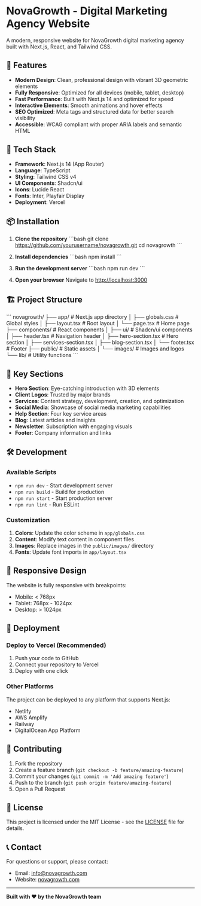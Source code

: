 # NovaGrowth - Digital Marketing Agency Website

A modern, responsive website for NovaGrowth digital marketing agency built with Next.js, React, and Tailwind CSS.

## 🌟 Features

- **Modern Design**: Clean, professional design with vibrant 3D geometric elements
- **Fully Responsive**: Optimized for all devices (mobile, tablet, desktop)
- **Fast Performance**: Built with Next.js 14 and optimized for speed
- **Interactive Elements**: Smooth animations and hover effects
- **SEO Optimized**: Meta tags and structured data for better search visibility
- **Accessible**: WCAG compliant with proper ARIA labels and semantic HTML

## 🚀 Tech Stack

- **Framework**: Next.js 14 (App Router)
- **Language**: TypeScript
- **Styling**: Tailwind CSS v4
- **UI Components**: Shadcn/ui
- **Icons**: Lucide React
- **Fonts**: Inter, Playfair Display
- **Deployment**: Vercel

## 📦 Installation

1. **Clone the repository**
   \`\`\`bash
   git clone https://github.com/yourusername/novagrowth.git
   cd novagrowth
   \`\`\`

2. **Install dependencies**
   \`\`\`bash
   npm install
   \`\`\`

3. **Run the development server**
   \`\`\`bash
   npm run dev
   \`\`\`

4. **Open your browser**
   Navigate to [http://localhost:3000](http://localhost:3000)

## 🏗️ Project Structure

\`\`\`
novagrowth/
├── app/                    # Next.js app directory
│   ├── globals.css        # Global styles
│   ├── layout.tsx         # Root layout
│   └── page.tsx          # Home page
├── components/            # React components
│   ├── ui/               # Shadcn/ui components
│   ├── header.tsx        # Navigation header
│   ├── hero-section.tsx  # Hero section
│   ├── services-section.tsx
│   ├── blog-section.tsx
│   └── footer.tsx        # Footer
├── public/               # Static assets
│   └── images/          # Images and logos
└── lib/                 # Utility functions
\`\`\`

## 🎨 Key Sections

- **Hero Section**: Eye-catching introduction with 3D elements
- **Client Logos**: Trusted by major brands
- **Services**: Content strategy, development, creation, and optimization
- **Social Media**: Showcase of social media marketing capabilities
- **Help Section**: Four key service areas
- **Blog**: Latest articles and insights
- **Newsletter**: Subscription with engaging visuals
- **Footer**: Company information and links

## 🛠️ Development

### Available Scripts

- `npm run dev` - Start development server
- `npm run build` - Build for production
- `npm run start` - Start production server
- `npm run lint` - Run ESLint

### Customization

1. **Colors**: Update the color scheme in `app/globals.css`
2. **Content**: Modify text content in component files
3. **Images**: Replace images in the `public/images/` directory
4. **Fonts**: Update font imports in `app/layout.tsx`

## 📱 Responsive Design

The website is fully responsive with breakpoints:
- Mobile: < 768px
- Tablet: 768px - 1024px
- Desktop: > 1024px

## 🚀 Deployment

### Deploy to Vercel (Recommended)

1. Push your code to GitHub
2. Connect your repository to Vercel
3. Deploy with one click

### Other Platforms

The project can be deployed to any platform that supports Next.js:
- Netlify
- AWS Amplify
- Railway
- DigitalOcean App Platform

## 🤝 Contributing

1. Fork the repository
2. Create a feature branch (`git checkout -b feature/amazing-feature`)
3. Commit your changes (`git commit -m 'Add amazing feature'`)
4. Push to the branch (`git push origin feature/amazing-feature`)
5. Open a Pull Request

## 📄 License

This project is licensed under the MIT License - see the [LICENSE](LICENSE) file for details.

## 📞 Contact

For questions or support, please contact:
- Email: info@novagrowth.com
- Website: [novagrowth.com](https://novagrowth.com)

---

**Built with ❤️ by the NovaGrowth team**
